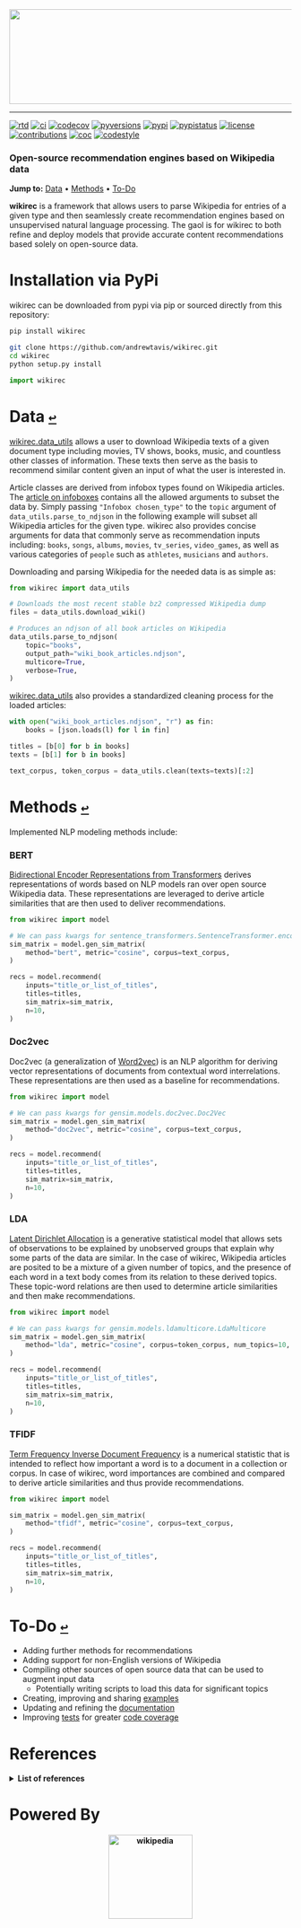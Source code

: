 <div align="center">
  <a href="https://github.com/andrewtavis/wikirec"><img src="https://github.com/andrewtavis/wikirec/blob/main/resources/wikirec_logo_transparent.png" width="529" height="169"></a>
</div>

--------------------------------------

[![rtd](https://img.shields.io/readthedocs/wikirec.svg?logo=read-the-docs)](http://wikirec.readthedocs.io/en/latest/)
[![ci](https://img.shields.io/github/workflow/status/andrewtavis/wikirec/CI?logo=github)](https://github.com/andrewtavis/wikirec/actions?query=workflow%3ACI)
[![codecov](https://codecov.io/gh/andrewtavis/wikirec/branch/main/graphs/badge.svg)](https://codecov.io/gh/andrewtavis/wikirec)
[![pyversions](https://img.shields.io/pypi/pyversions/wikirec.svg?logo=python&logoColor=FFD43B&color=306998)](https://pypi.org/project/wikirec/)
[![pypi](https://img.shields.io/pypi/v/wikirec.svg?color=4B8BBE)](https://pypi.org/project/wikirec/)
[![pypistatus](https://img.shields.io/pypi/status/wikirec.svg)](https://pypi.org/project/wikirec/)
[![license](https://img.shields.io/github/license/andrewtavis/wikirec.svg)](https://github.com/andrewtavis/wikirec/blob/main/LICENSE)
[![contributions](https://img.shields.io/badge/contributions-welcome-brightgreen.svg)](https://github.com/andrewtavis/wikirec/blob/main/.github/CONTRIBUTING.md)
[![coc](https://img.shields.io/badge/coc-contributor%20convent-ff69b4.svg)](https://github.com/andrewtavis/wikirec/blob/main/.github/CODE_OF_CONDUCT.md)
[![codestyle](https://img.shields.io/badge/code%20style-black-000000.svg)](https://github.com/psf/black)

### Open-source recommendation engines based on Wikipedia data

[//]: # "The '-' after the section links is needed to make them work on GH (because of ↩s)"
**Jump to:**<a id="jumpto"></a> [Data](#data-) • [Methods](#methods-) • [To-Do](#to-do-)

**wikirec** is a framework that allows users to parse Wikipedia for entries of a given type and then seamlessly create recommendation engines based on unsupervised natural language processing. The gaol is for wikirec to both refine and deploy models that provide accurate content recommendations based solely on open-source data.

# Installation via PyPi

wikirec can be downloaded from pypi via pip or sourced directly from this repository:

```bash
pip install wikirec
```

```bash
git clone https://github.com/andrewtavis/wikirec.git
cd wikirec
python setup.py install
```

```python
import wikirec
```

# Data [`↩`](#jumpto)

[wikirec.data_utils](https://github.com/andrewtavis/wikirec/blob/main/wikirec/data_utils.py) allows a user to download Wikipedia texts of a given document type including movies, TV shows, books, music, and countless other classes of information. These texts then serve as the basis to recommend similar content given an input of what the user is interested in.

Article classes are derived from infobox types found on Wikipedia articles. The [article on infoboxes](https://en.wikipedia.org/wiki/Wikipedia:List_of_infoboxes) contains all the allowed arguments to subset the data by. Simply passing `"Infobox chosen_type"` to the `topic` argument of `data_utils.parse_to_ndjson` in the following example will subset all Wikipedia articles for the given type. wikirec also provides concise arguments for data that commonly serve as recommendation inputs including: `books`, `songs`, `albums`, `movies`, `tv_series`, `video_games`, as well as various categories of `people` such as `athletes`, `musicians` and `authors`.

Downloading and parsing Wikipedia for the needed data is as simple as:

```python
from wikirec import data_utils

# Downloads the most recent stable bz2 compressed Wikipedia dump
files = data_utils.download_wiki()

# Produces an ndjson of all book articles on Wikipedia
data_utils.parse_to_ndjson(
    topic="books",
    output_path="wiki_book_articles.ndjson",
    multicore=True,
    verbose=True,
)
```

[wikirec.data_utils](https://github.com/andrewtavis/wikirec/blob/main/wikirec/data_utils.py) also provides a standardized cleaning process for the loaded articles:

```python
with open("wiki_book_articles.ndjson", "r") as fin:
    books = [json.loads(l) for l in fin]

titles = [b[0] for b in books]
texts = [b[1] for b in books]

text_corpus, token_corpus = data_utils.clean(texts=texts)[:2]
```

# Methods [`↩`](#jumpto)

Implemented NLP modeling methods include:

### BERT

[Bidirectional Encoder Representations from Transformers](https://github.com/google-research/bert) derives representations of words based on NLP models ran over open source Wikipedia data. These representations are leveraged to derive article similarities that are then used to deliver recommendations.

```python
from wikirec import model

# We can pass kwargs for sentence_transformers.SentenceTransformer.encode
sim_matrix = model.gen_sim_matrix(
    method="bert", metric="cosine", corpus=text_corpus,
)

recs = model.recommend(
    inputs="title_or_list_of_titles",
    titles=titles,
    sim_matrix=sim_matrix,
    n=10,
)
```

<!---
Outputs
--->

### Doc2vec

Doc2vec (a generalization of [Word2vec](https://en.wikipedia.org/wiki/Word2vec)) is an NLP algorithm for deriving vector representations of documents from contextual word interrelations. These representations are then used as a baseline for recommendations.

```python
from wikirec import model

# We can pass kwargs for gensim.models.doc2vec.Doc2Vec
sim_matrix = model.gen_sim_matrix(
    method="doc2vec", metric="cosine", corpus=text_corpus,
)

recs = model.recommend(
    inputs="title_or_list_of_titles",
    titles=titles,
    sim_matrix=sim_matrix,
    n=10,
)
```

<!---
Outputs
--->

### LDA

[Latent Dirichlet Allocation](https://en.wikipedia.org/wiki/Latent_Dirichlet_allocation) is a generative statistical model that allows sets of observations to be explained by unobserved groups that explain why some parts of the data are similar. In the case of wikirec, Wikipedia articles are posited to be a mixture of a given number of topics, and the presence of each word in a text body comes from its relation to these derived topics. These topic-word relations are then used to determine article similarities and then make recommendations.

```python
from wikirec import model

# We can pass kwargs for gensim.models.ldamulticore.LdaMulticore
sim_matrix = model.gen_sim_matrix(
    method="lda", metric="cosine", corpus=token_corpus, num_topics=10,
)

recs = model.recommend(
    inputs="title_or_list_of_titles",
    titles=titles,
    sim_matrix=sim_matrix,
    n=10,
)
```

<!---
Outputs
--->

### TFIDF

[Term Frequency Inverse Document Frequency](https://en.wikipedia.org/wiki/Tf%E2%80%93idf) is a numerical statistic that is intended to reflect how important a word is to a document in a collection or corpus. In case of wikirec, word importances are combined and compared to derive article similarities and thus provide recommendations.

```python
from wikirec import model

sim_matrix = model.gen_sim_matrix(
    method="tfidf", metric="cosine", corpus=text_corpus,
)

recs = model.recommend(
    inputs="title_or_list_of_titles",
    titles=titles,
    sim_matrix=sim_matrix,
    n=10,
)
```

<!---
Outputs
--->

# To-Do [`↩`](#jumpto)

- Adding further methods for recommendations
- Adding support for non-English versions of Wikipedia
- Compiling other sources of open source data that can be used to augment input data
  - Potentially writing scripts to load this data for significant topics
- Creating, improving and sharing [examples](https://github.com/andrewtavis/wikirec/tree/main/examples)
- Updating and refining the [documentation](https://wikirec.readthedocs.io/en/latest/)
- Improving [tests](https://github.com/andrewtavis/wikirec/tree/main/tests) for greater [code coverage](https://codecov.io/gh/andrewtavis/wikirec)

# References
<details><summary><strong>List of references<strong></summary>
<p>

- https://towardsdatascience.com/building-a-recommendation-system-using-neural-network-embeddings-1ef92e5c80c9

- https://towardsdatascience.com/wikipedia-data-science-working-with-the-worlds-largest-encyclopedia-c08efbac5f5c

</p>
</details>

# Powered By

<div align="center">
  <a href="https://www.wikipedia.org/"><img height="150" src="https://raw.githubusercontent.com/andrewtavis/wikirec/master/resources/gh_images/wikipedia_logo.png" alt="wikipedia"></a>
</div>
